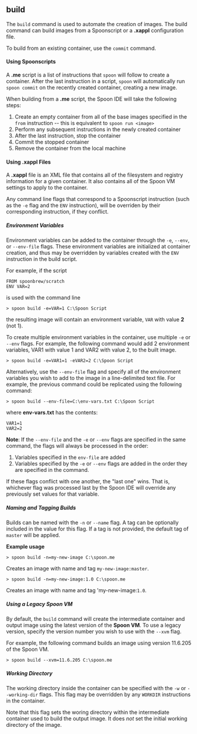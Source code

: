 ## build

The `build` command is used to automate the creation of images. The build command can build images from a Spoonscript or a **.xappl** configuration file. 

To build from an existing container, use the `commit` command.

#### Using Spoonscripts

A **.me** script is a list of instructions that `spoon` will follow to create a container. After the last instruction in a script, `spoon` will automatically run `spoon commit` on the recently created container, creating a new image. 

When building from a **.me** script, the Spoon IDE will take the following steps: 

1. Create an empty container from all of the base images specified in the `from` instruction -- this is equivalent to `spoon run <image>`
2. Perform any subsequent instructions in the newly created container 
3. After the last instruction, stop the container
4. Commit the stopped container
5. Remove the container from the local machine

#### Using .xappl Files

A **.xappl** file is an XML file that contains all of the filesystem and registry information for a given container. It also contains all of the Spoon VM settings to apply to the container. 

Any command line flags that correspond to a Spoonscript instruction (such as the `-e` flag and the `ENV` instruction), will be overriden by their corresponding instruction, if they conflict. 

##### Environment Variables

Environment variables can be added to the container through the `-e`, `--env`, or `--env-file` flags. These environment variables are initialized at container creation, and thus may be overridden by variables created with the `ENV` instruction in the build script. 

For example, if the script 
	
	FROM spoonbrew/scratch
	ENV VAR=2

is used with the command line

	> spoon build -e=VAR=1 C:\Spoon Script

the resulting image will contain an environment variable, `VAR` with value **2** (not 1). 

To create multiple environment variables in the container, use multiple `-e` or `--env` flags. For example, the following command would add 2 environment variables, VAR1 with value 1 and VAR2 with value 2, to the built image. 

	> spoon build -e=VAR1=1 -eVAR2=2 C:\Spoon Script

Alternatively, use the `--env-file` flag and specify all of the environment variables you wish to add to the image in a line-delimited text file. For example, the previous command could be replicated using the following command: 

	> spoon build --env-file=C:\env-vars.txt C:\Spoon Script

where **env-vars.txt** has the contents: 

	VAR1=1
	VAR2=2

**Note**: If the `--env-file` and the `-e` or `--env` flags are specified in the same command, the flags will always be processed in the order: 

1. Variables specified in the `env-file` are added
2. Variables specified by the `-e` or `--env` flags are added in the order they are specified in the command. 

If these flags conflict with one another, the "last one" wins. That is, whichever flag was processed last by the Spoon IDE will override any previously set values for that variable. 

##### Naming and Tagging Builds

Builds can be named with the `-n` or `--name` flag. A tag can be optionally included in the value for this flag. If a tag is not provided, the default tag of `master` will be applied. 

**Example usage**

	> spoon build -n=my-new-image C:\spoon.me

Creates an image with name and tag `my-new-image:master`. 

	> spoon build -n=my-new-image:1.0 C:\spoon.me

Creates an image with name and tag 'my-new-image:`1.0`.

##### Using a Legacy Spoon VM

By default, the `build` command will create the intermediate container and output image using the latest version of the **Spoon VM**. To use a legacy version, specify the version number you wish to use with the `--xvm` flag. 

For example, the following command builds an image using version 11.6.205 of the Spoon VM. 

	> spoon build --xvm=11.6.205 C:\spoon.me 

##### Working Directory

The working directory inside the container can be specified with the `-w` or `--working-dir` flags. This flag may be overridden by any `WORKDIR` instructions in the container. 

Note that this flag sets the woring directory within the intermediate container used to build the output image. It does *not* set the initial working directory of the image. 